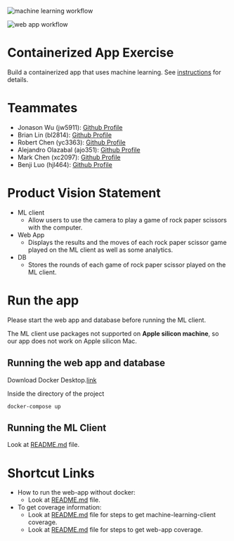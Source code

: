 ![machine learning workflow](https://github.com/software-students-fall2022/containerized-app-exercise-team1/actions/workflows/machine-learning-tests.yml/badge.svg)

![web app workflow](https://github.com/software-students-fall2022/containerized-app-exercise-team1/actions/workflows/web-app-tests.yml/badge.svg)

# Containerized App Exercise

Build a containerized app that uses machine learning. See [instructions](./instructions.md) for details.

# Teammates

* Jonason Wu (jw5911): [Github Profile](https://github.com/JonasonWu)
* Brian Lin (bl2814): [Github Profile](https://github.com/blin007)
* Robert Chen (yc3363): [Github Profile](https://github.com/RobertChenYF)
* Alejandro Olazabal (ajo351): [Github Profile](https://github.com/aleolazabal)
* Mark Chen (xc2097): [Github Profile](https://github.com/markizenlee)
* Benji Luo (hjl464): [Github Profile](https://github.com/BenjiLuo) 

# Product Vision Statement

* ML client
    * Allow users to use the camera to play a game of rock paper scissors with the computer.
* Web App
    * Displays the results and the moves of each rock paper scissor game played on the ML client as well as some analytics.
* DB
    * Stores the rounds of each game of rock paper scissor played on the ML client.

# Run the app

Please start the web app and database before running the ML client.<br>

The ML client use packages not supported on **Apple silicon machine**, so our app does not work on Apple silicon Mac.

## Running the web app and database

Download Docker Desktop.[link](https://www.docker.com/)

Inside the directory of the project
```
docker-compose up
```

## Running the ML Client

Look at [README.md](./machine-learning-client) file.


# Shortcut Links

* How to run the web-app without docker:
    * Look at [README.md](./web-app) file.
* To get coverage information:
    * Look at [README.md](./machine-learning-client/tests) file for steps to get machine-learning-client coverage.
    * Look at [README.md](./web-app/tests) file for steps to get web-app coverage.

